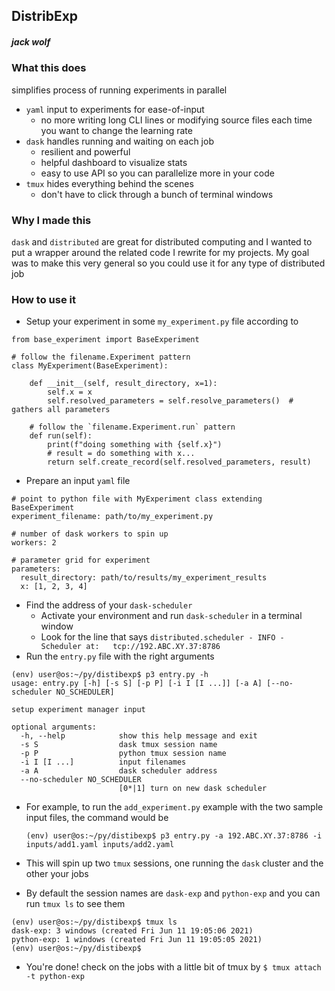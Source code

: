 ## DistribExp 
##### jack wolf

### What this does
simplifies process of running experiments in parallel
- `yaml` input to experiments for ease-of-input
    - no more writing long CLI lines or modifying source
    files each time you want to change the learning rate
- `dask` handles running and waiting on each job
    - resilient and powerful
    - helpful dashboard to visualize stats
    - easy to use API so you can parallelize more in your code
- `tmux` hides everything behind the scenes
    - don't have to click through a bunch of terminal windows

### Why I made this
`dask` and `distributed` are great for distributed computing and I wanted to
put a wrapper around the related code I rewrite for my projects. My goal was
to make this very general so you could use it for any type of distributed job

### How to use it
- Setup your experiment in some `my_experiment.py` file according to 

```
from base_experiment import BaseExperiment

# follow the filename.Experiment pattern
class MyExperiment(BaseExperiment):

    def __init__(self, result_directory, x=1):
        self.x = x
        self.resolved_parameters = self.resolve_parameters()  # gathers all parameters

    # follow the `filename.Experiment.run` pattern 
    def run(self):
        print(f"doing something with {self.x}")
        # result = do something with x...
        return self.create_record(self.resolved_parameters, result)
```

- Prepare an input `yaml` file 

```
# point to python file with MyExperiment class extending BaseExperiment
experiment_filename: path/to/my_experiment.py

# number of dask workers to spin up
workers: 2

# parameter grid for experiment
parameters:
  result_directory: path/to/results/my_experiment_results
  x: [1, 2, 3, 4]
```

- Find the address of your `dask-scheduler`
    - Activate your environment and run `dask-scheduler` in a terminal window
    - Look for the line that says `distributed.scheduler - INFO -   Scheduler at:   tcp://192.ABC.XY.37:8786`
- Run the `entry.py` file with the right arguments 

```
(env) user@os:~/py/distibexp$ p3 entry.py -h
usage: entry.py [-h] [-s S] [-p P] [-i I [I ...]] [-a A] [--no-scheduler NO_SCHEDULER]

setup experiment manager input

optional arguments:
  -h, --help            show this help message and exit
  -s S                  dask tmux session name
  -p P                  python tmux session name
  -i I [I ...]          input filenames
  -a A                  dask scheduler address
  --no-scheduler NO_SCHEDULER
                        [0*|1] turn on new dask scheduler
```
- For example, to run the `add_experiment.py` example with the two sample input files, the command would be
   
   ```(env) user@os:~/py/distibexp$ p3 entry.py -a 192.ABC.XY.37:8786 -i inputs/add1.yaml inputs/add2.yaml```
 - This will spin up two `tmux` sessions, one running the `dask` cluster and the other your jobs
 - By default the session names are `dask-exp` and `python-exp` and you can run `tmux ls` to see them
``` 
(env) user@os:~/py/distibexp$ tmux ls
dask-exp: 3 windows (created Fri Jun 11 19:05:06 2021)
python-exp: 1 windows (created Fri Jun 11 19:05:05 2021)
(env) user@os:~/py/distibexp$ 
```
- You're done! check on the jobs with a little bit of tmux by `$ tmux attach -t python-exp`

